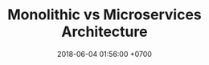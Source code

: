 ---
layout: post
title: "Monolithic vs Microservices Architecture"
description: "Monolithic vs Microservices Architecture"
date: 2018-06-04 01:56:00 +0700
categories: articles
tags: [software development]
comments: true
---